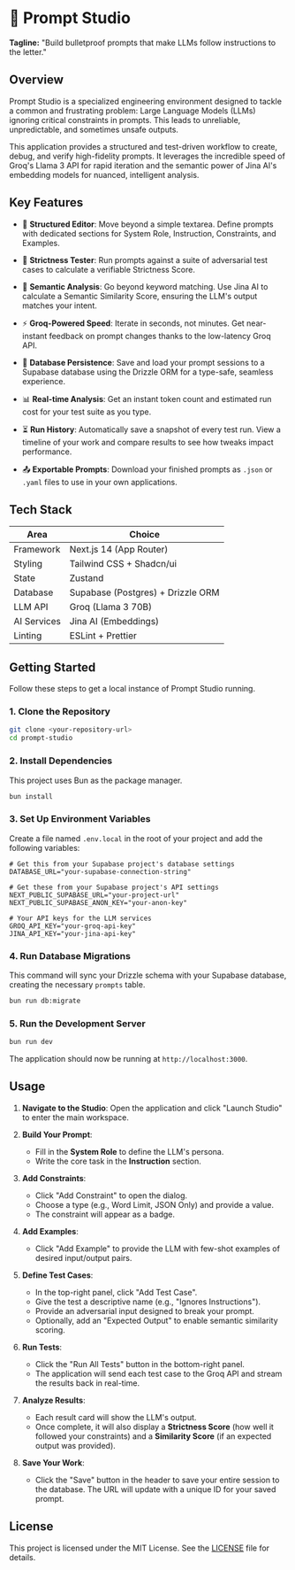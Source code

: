 # 🚀 Prompt Studio

**Tagline:** "Build bulletproof prompts that make LLMs follow instructions to the letter."

## Overview

Prompt Studio is a specialized engineering environment designed to tackle a common and frustrating problem: Large Language Models (LLMs) ignoring critical constraints in prompts. This leads to unreliable, unpredictable, and sometimes unsafe outputs.

This application provides a structured and test-driven workflow to create, debug, and verify high-fidelity prompts. It leverages the incredible speed of Groq's Llama 3 API for rapid iteration and the semantic power of Jina AI's embedding models for nuanced, intelligent analysis.

## Key Features

- 📝 **Structured Editor**: Move beyond a simple textarea. Define prompts with dedicated sections for System Role, Instruction, Constraints, and Examples.

- 🔬 **Strictness Tester**: Run prompts against a suite of adversarial test cases to calculate a verifiable Strictness Score.

- 🧠 **Semantic Analysis**: Go beyond keyword matching. Use Jina AI to calculate a Semantic Similarity Score, ensuring the LLM's output matches your intent.

- ⚡ **Groq-Powered Speed**: Iterate in seconds, not minutes. Get near-instant feedback on prompt changes thanks to the low-latency Groq API.

- 💾 **Database Persistence**: Save and load your prompt sessions to a Supabase database using the Drizzle ORM for a type-safe, seamless experience.

- 📊 **Real-time Analysis**: Get an instant token count and estimated run cost for your test suite as you type.

- ⏳ **Run History**: Automatically save a snapshot of every test run. View a timeline of your work and compare results to see how tweaks impact performance.

- 📤 **Exportable Prompts**: Download your finished prompts as `.json` or `.yaml` files to use in your own applications.

## Tech Stack

| Area | Choice |
|------|--------|
| Framework | Next.js 14 (App Router) |
| Styling | Tailwind CSS + Shadcn/ui |
| State | Zustand |
| Database | Supabase (Postgres) + Drizzle ORM |
| LLM API | Groq (Llama 3 70B) |
| AI Services | Jina AI (Embeddings) |
| Linting | ESLint + Prettier |

## Getting Started

Follow these steps to get a local instance of Prompt Studio running.

### 1. Clone the Repository

```bash
git clone <your-repository-url>
cd prompt-studio
```

### 2. Install Dependencies

This project uses Bun as the package manager.

```bash
bun install
```

### 3. Set Up Environment Variables

Create a file named `.env.local` in the root of your project and add the following variables:

```env
# Get this from your Supabase project's database settings
DATABASE_URL="your-supabase-connection-string"

# Get these from your Supabase project's API settings
NEXT_PUBLIC_SUPABASE_URL="your-project-url"
NEXT_PUBLIC_SUPABASE_ANON_KEY="your-anon-key"

# Your API keys for the LLM services
GROQ_API_KEY="your-groq-api-key"
JINA_API_KEY="your-jina-api-key"
```

### 4. Run Database Migrations

This command will sync your Drizzle schema with your Supabase database, creating the necessary `prompts` table.

```bash
bun run db:migrate
```

### 5. Run the Development Server

```bash
bun run dev
```

The application should now be running at `http://localhost:3000`.

## Usage

1. **Navigate to the Studio**: Open the application and click "Launch Studio" to enter the main workspace.

2. **Build Your Prompt**:
   - Fill in the **System Role** to define the LLM's persona.
   - Write the core task in the **Instruction** section.

3. **Add Constraints**:
   - Click "Add Constraint" to open the dialog.
   - Choose a type (e.g., Word Limit, JSON Only) and provide a value.
   - The constraint will appear as a badge.

4. **Add Examples**:
   - Click "Add Example" to provide the LLM with few-shot examples of desired input/output pairs.

5. **Define Test Cases**:
   - In the top-right panel, click "Add Test Case".
   - Give the test a descriptive name (e.g., "Ignores Instructions").
   - Provide an adversarial input designed to break your prompt.
   - Optionally, add an "Expected Output" to enable semantic similarity scoring.

6. **Run Tests**:
   - Click the "Run All Tests" button in the bottom-right panel.
   - The application will send each test case to the Groq API and stream the results back in real-time.

7. **Analyze Results**:
   - Each result card will show the LLM's output.
   - Once complete, it will also display a **Strictness Score** (how well it followed your constraints) and a **Similarity Score** (if an expected output was provided).

8. **Save Your Work**:
   - Click the "Save" button in the header to save your entire session to the database. The URL will update with a unique ID for your saved prompt.

## License

This project is licensed under the MIT License. See the [LICENSE](LICENSE) file for details.